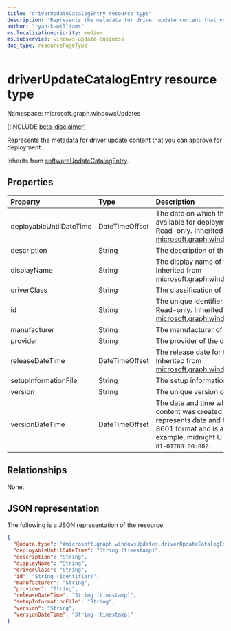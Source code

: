 ```yaml
---
title: "driverUpdateCatalogEntry resource type"
description: "Represents the metadata for driver update content that you can approve for deployment."
author: "ryan-k-williams"
ms.localizationpriority: medium
ms.subservice: windows-update-business
doc_type: resourcePageType
---
```


# driverUpdateCatalogEntry resource type

Namespace: microsoft.graph.windowsUpdates

[!INCLUDE [beta-disclaimer](../../includes/beta-disclaimer.md)]

Represents the metadata for driver update content that you can approve for deployment.

Inherits from [softwareUpdateCatalogEntry](../resources/windowsupdates-softwareupdatecatalogentry.md).

## Properties
|Property|Type|Description|
|:---|:---|:---|
|deployableUntilDateTime|DateTimeOffset|The date on which the content is no longer available for deployment using the service. Read-only. Inherited from [microsoft.graph.windowsUpdates.catalogEntry](../resources/windowsupdates-catalogentry.md).|
|description|String|The description of the content.|
|displayName|String|The display name of the content. Read-only. Inherited from [microsoft.graph.windowsUpdates.catalogEntry](../resources/windowsupdates-catalogentry.md).|
|driverClass|String|The classification of the driver.|
|id|String|The unique identifier for this catalog entry. Read-only. Inherited from [microsoft.graph.windowsUpdates.catalogEntry](../resources/windowsupdates-catalogentry.md).|
|manufacturer|String|The manufacturer of the driver.|
|provider|String|The provider of the driver.|
|releaseDateTime|DateTimeOffset|The release date for the content. Read-only. Inherited from [microsoft.graph.windowsUpdates.catalogEntry](../resources/windowsupdates-catalogentry.md).|
|setupInformationFile|String|The setup information file of the driver.|
|version|String|The unique version of the content.|
|versionDateTime|DateTimeOffset|The date and time when a new version of content was created. The Timestamp type represents date and time information using ISO 8601 format and is always in UTC time. For example, midnight UTC on Jan 1, 2014 is `2014-01-01T00:00:00Z`.|

## Relationships
None.

## JSON representation
The following is a JSON representation of the resource.
<!-- {
  "blockType": "resource",
  "keyProperty": "id",
  "@odata.type": "microsoft.graph.windowsUpdates.driverUpdateCatalogEntry",
  "baseType": "microsoft.graph.windowsUpdates.softwareUpdateCatalogEntry",
  "openType": false
}
-->
``` json
{
  "@odata.type": "#microsoft.graph.windowsUpdates.driverUpdateCatalogEntry",
  "deployableUntilDateTime": "String (timestamp)",
  "description": "String",
  "displayName": "String",
  "driverClass": "String",
  "id": "String (identifier)",
  "manufacturer": "String",
  "provider": "String",
  "releaseDateTime": "String (timestamp)",
  "setupInformationFile": "String",
  "version": "String",
  "versionDateTime": "String (timestamp)"
}
```
